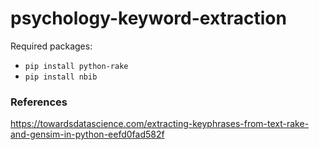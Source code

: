 # psychology-keyword-extraction

Required packages:

- `pip install python-rake`
- `pip install nbib`

### References

https://towardsdatascience.com/extracting-keyphrases-from-text-rake-and-gensim-in-python-eefd0fad582f

